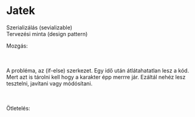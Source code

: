 # Jatek
Szerializálás (sevializable)
<br>
Tervezési minta (design pattern)


Mozgás: 

<br><br>A probléma, az (if-else) szerkezet. Egy idő után átlátahatatlan lesz a kód. Mert azt is tárolni kell hogy a karakter épp merrre jár.
Ezáltál nehéz lesz tesztelni, javítani vagy módósítani.

<br><br>Ötletelés: